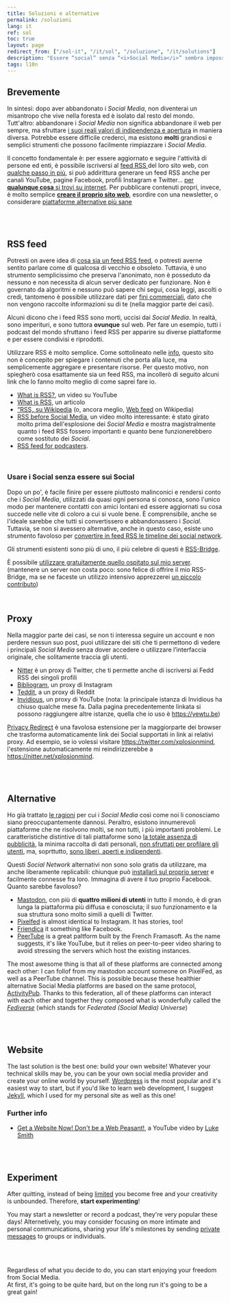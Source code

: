 ```yaml
---
title: Soluzioni e alternative
permalink: /soluzioni
lang: it
ref: sol
toc: true
layout: page
redirect_from: ["/sol-it", "/it/sol", "/soluzione", "/it/solutions"]
description: "Essere “social” senza “<i>Social Media</i>” sembra impossibile. Tuttavia, quella senza <em>Social Media</em> una nuova vita, straordinaria, piena di sorprese, scoperte, autenticità ed eccitazione, ma, soprattutto, <strong>libera</strong>. Esistono alcune favolose soluzioni talmente perfette che danno apparire i <i>Social Media</i> quasi inutili e stupidi."
tags: l10n
---
```

## Brevemente

In sintesi: dopo aver abbandonato i *Social Media*, non diventerai un misantropo che vive nella foresta ed è isolato dal resto del mondo. Tutt'altro: abbandonare i *Social Media* non significa abbandonare il web per sempre, ma sfruttare <u>i suoi reali valori di indipendenza e apertura</u> in maniera diversa. Potrebbe essere difficile crederci, ma esistono **molti** grandiosi e semplici strumenti che possono facilmente rimpiazzare i *Social Media*.

Il concetto fondamentale è: per essere aggiornato e seguire l'attività di persone ed enti, è possibile iscriversi al [feed RSS ](#rss-feed) del loro sito web, con [qualche passo in più](#usare-i-social-senza-essere-sui-social), si può addirittura generare un feed RSS anche per canali YouTube, pagine Facebook, profili Instagram e Twitter… <u>per <strong>qualunque cosa</strong> si trovi su internet</u>. Per pubblicare contenuti propri, invece, è molto semplice [**creare il proprio sito web**](#sito-web), esordire con una newsletter, o considerare [piattaforme alternative più sane](#alternative)

<br>
<br>

## RSS feed

Potresti on avere idea di [cosa sia un feed RSS feed](https://it.wikipedia.org/wiki/RSS "“RSS” su Wikipedia"), o potresti averne sentito parlare come di qualcosa di vecchio e obsoleto. Tuttavia, è uno strumento semplicissimo che preserva l'anonimato, non è posseduto da nessuno e non necessita di alcun server dedicato per funzionare. Non è governato da algoritmi e nessuno può sapere chi segui, cosa leggi, ascolti o credi, tantomeno è possibile utilizzare dati per [fini commerciali](/perché#profilazione "Profilazione"), dato che non vengono raccolte informazioni su di te (nella maggior parte dei casi).

Alcuni dicono che i feed RSS sono morti, uccisi dai *Social Media*. In realtà, sono imperituri, e sono tuttora **ovunque** sul web. Per fare un esempio, tutti i podcast del mondo sfruttano i feed RSS per apparire su diverse piattaforme e per essere condivisi e riprodotti.

Utilizzare RSS è molto semplice. Come sottolineato nelle [info](/info "Informazioni"), questo sito non è concepito per spiegare i contenuti che porta alla luce, ma semplicemente aggregare e presentare risorse. Per questo motivo, non spiegherò cosa esattamente sia un feed RSS, ma incollerò di seguito alcuni link che lo fanno molto meglio di come saprei fare io.

- [What is RSS?](https://yewtu.be/6HNUqDL-pI8?quality=dash&dark_mode=true&player_style=youtube&subtitles=en%2Cit), un video su YouTube
- [What is RSS](https://www.digitaltrends.com/computing/what-is-an-rss-feed/), un articolo
- [“RSS„ su Wikipedia](https://it.wikipedia.org/wiki/RSS) (o, ancora meglio, [Web feed](https://it.wikipedia.org/wiki/Web_feed) on Wikipedia)
- [RSS before Social Media](https://yewtu.be/watch?v=0klgLsSxGsU&quality=dash&dark_mode=true&player_style=youtube&subtitles=en), un video molto interessante: è stato girato molto prima dell'esplosione dei *Social Media* e mostra magistralmente quanto i feed RSS fossero importanti e quanto bene funzionerebbero come sostituto dei *Social*.
- [RSS feed for podcasters](https://yewtu.be/TU5zc-u6dhY?t=159).

<br>

### Usare i Social senza essere sui Social

Dopo un po', è facile finire per essere piuttosto malinconici e rendersi conto che i *Social Media*, utilizzati da quasi ogni persona si conosca, sono l'unico modo per mantenere contatti con amici lontani ed essere aggiornati su cosa succede nelle vite di coloro a cui si vuole bene. È comprensibile, anche se l'ideale sarebbe che tutti si convertissero e abbandonassero i *Social*. Tuttavia, se non si avessero alternative, anche in questo caso, esiste uno strumento favoloso per <u>convertire in feed RSS le timeline dei social network</u>.

Gli strumenti esistenti sono più di uno, il più celebre di questi è [RSS-Bridge](https://github.com/RSS-Bridge/rss-bridge "RSS-Bridge si GitHub").

È possibile <u>utilizzare gratuitamente <a href="https://rss-bridge.tommi.space" rel="noopener noreferrer" target="_blank" title="RSS-Bridge di Tommi">quello ospitato sul mio server</a></u>.\
(mantenere un server non costa poco: sono felice di offrire il mio RSS-Bridge, ma se ne faceste un utilizzo intensivo apprezzerei [un piccolo contributo](https://it.liberapay.com/tommi/donate "Dona a Tommi su Liberapay"))

<br>

## Proxy

Nella maggior parte dei casi, se non ti interessa seguire un account e non perdere nessun suo post, puoi utilizzare dei siti che ti permettono di vedere i principali *Social Media* senza dover accedere o utilizzare l’interfaccia originale, che solitamente traccia gli utenti.

- [Nitter](https://nitter.net "Nitter") è un proxy di Twitter, che ti permette anche di iscriversi ai Fedd RSS dei singoli profili
- [Bibliogram](https://bibliogram "Bibliogram"), un proxy di Instagram
- [Teddit](https://teddit.net/ "Teddit"), a un proxy di Reddit
- [Invidious](https://invidio.us "Invidious"), un proxy di YouTube (nota: la principale istanza di Invidious ha chiuso qualche mese fa. Dalla pagina precedentemente linkata si possono raggiungere altre istanze, quella che io uso è <https://yewtu.be>)

[Privacy Redirect](https://github.com/SimonBrazell/privacy-redirect "Privacy Redirect") è una favolosa estensione per la maggiorparte dei browser che trasforma automaticamente link dei Social supportati in link ai relativi proxy. Ad esempio, se io volessi visitare <https://twitter.com/xplosionmind>, l'estensione automaticamente mi reindirizzerebbe a <https://nitter.net/xplosionmind>.

<br>
<br>

## Alternative

Ho già trattato [le ragioni](/perché "Perché") per cui i *Social Media* così come noi li conosciamo siano preoccupantemente dannosi. Peraltro, esistono innumerevoli piattaforme che ne risolvono molti, se non tutti, i più importanti problemi. Le caratteristiche distintive di tali piattaforme sono <u>la totale assenza di pubblicità</u>, la minima raccolta di dati personali, <u>non sfruttati per profilare gli utenti</u>, ma, soprttutto, <u>sono liberi, aperti e indipendenti</u>.

Questi *Social Network* alternativi non sono solo gratis da utilizzare, ma anche liberamente replicabili: chiunque può [installarli sul proprio server](#crea-il-tuo) e facilmente connesse fra loro. Immagina di avere il tuo proprio Facebook. Quanto sarebbe favoloso?

- [Mastodon](https://joinmastodon.org "Mastodon"), con più di **quattro milioni di utenti** in tutto il mondo, è di gran lunga la piattaforma più diffusa e conosciuta; il suo funzionamento e la sua struttura sono molto simili a quelli di Twitter.
- [Pixelfed](https://pixelfed.org "Pixelfed") is almost identical to Instagram. It has stories, too!
- [Friendica](https://friendi.ca "Friendica official website") it something like Facebook.
- [PeerTube](https://joinpeertube.org "PeerTube official website") is a great paltform built by the French Framasoft. As the name suggests, it's like YouTube, but it relies on peer-to-peer video sharing to avoid stressing the servers which host the existing instances.

The most awesome thing is that all of these platforms are connected among each other: I can follof from my mastodon account someone on PixelFed, as well as a PeerTube channel. This is possible because these healthier alternative Social Media platforms are based on the same protocol, [ActivityPub](https://en.wikipedia.org/wiki/ActivityPub "ActivityPub on Wikipedia"). Thanks to this federation, all of these platforms can interact with each other and together they composed what is wonderfully called the [*Fediverse*](https://www.wikiwand.com/en/Fediverse "Fediverse on Wikipedia") (which stands for *Federated (Social Media) Universe*)

<br>
<br>

## Website

The last solution is the best one: build your own website! Whatever your technical skills may be, you can be your own social media provider and create your online world by yourself. [Wordpress](https://wordpress.com "Wordpress") is the most popular and it's easiest way to start, but if you'd like to learn web development, I suggest [Jekyll](https://jekyllrb.com "Jekyll official website"), which I used for my personal site as well as this one!

### Further info

- [Get a Website Now! Don't be a Web Peasant!](https://youtu.be/bdKZVIGRAKQ "Get a Website Now! Don't be a Web Peasant!"), a YouTube video by [Luke Smith](https://lukesmith.xyz "Luke's personal website")

<br>
<br>

## Experiment

After quitting, instead of being [limited](/why#closed) you become free and your creativity is unbounded. Therefore, **start experimenting**!

You may start a newsletter or record a podcast, they're very popular these days! Alternetively, you may consider focusing on more intimate and personal communications, sharing your life's milestones by sending [private messages](https://signal.org) to groups or individuals.

<br>
<br>

Regardless of what you decide to do, you can start enjoying your freedom from Social Media.\
At first, it's going to be quite hard, but on the long run it's going to be a great gain!